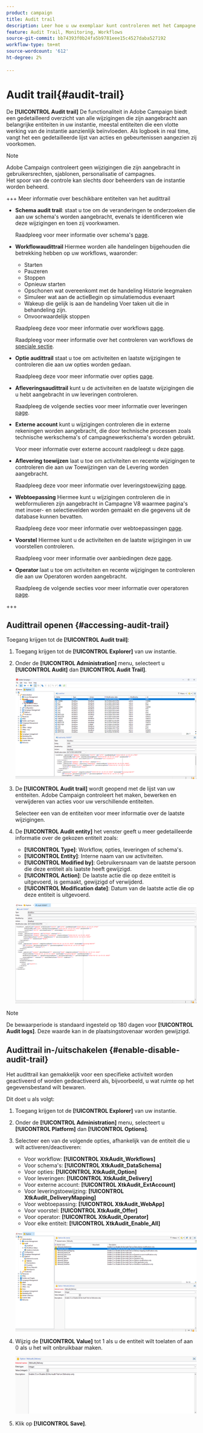 ```yaml
---
product: campaign
title: Audit trail
description: Leer hoe u uw exemplaar kunt controleren met het Campagne Audit Trail
feature: Audit Trail, Monitoring, Workflows
source-git-commit: bb74393f0b24fa5b9781eee15c4527daba527192
workflow-type: tm+mt
source-wordcount: '612'
ht-degree: 2%

---
```


# Audit trail{#audit-trail}

De **[!UICONTROL Audit trail]** De functionaliteit in Adobe Campaign biedt een gedetailleerd overzicht van alle wijzigingen die zijn aangebracht aan belangrijke entiteiten in uw instantie, meestal entiteiten die een vlotte werking van de instantie aanzienlijk beïnvloeden. Als logboek in real time, vangt het een gedetailleerde lijst van acties en gebeurtenissen aangezien zij voorkomen.

>[!NOTE]
>
>Adobe Campaign controleert geen wijzigingen die zijn aangebracht in gebruikersrechten, sjablonen, personalisatie of campagnes.\
>Het spoor van de controle kan slechts door beheerders van de instantie worden beheerd.

+++ Meer informatie over beschikbare entiteiten van het audittrail

* **Schema audit trail**: staat u toe om de veranderingen te onderzoeken die aan uw schema&#39;s worden aangebracht, evenals te identificeren wie deze wijzigingen en toen zij voorkwamen.

  Raadpleeg voor meer informatie over schema&#39;s [page](../dev/schemas.md).

* **Workflowaudittrail** Hiermee worden alle handelingen bijgehouden die betrekking hebben op uw workflows, waaronder:

   * Starten
   * Pauzeren
   * Stoppen
   * Opnieuw starten
   * Opschonen wat overeenkomt met de handeling Historie leegmaken
   * Simuleer wat aan de actieBegin op simulatiemodus evenaart
   * Wakeup die gelijk is aan de handeling Voer taken uit die in behandeling zijn.
   * Onvoorwaardelijk stoppen

  Raadpleeg deze voor meer informatie over workflows [page](../../automation/workflow/about-workflows.md).

  Raadpleeg voor meer informatie over het controleren van workflows de [speciale sectie](../../automation/workflow/monitor-workflow-execution.md).

* **Optie audittrail** staat u toe om activiteiten en laatste wijzigingen te controleren die aan uw opties worden gedaan.

  Raadpleeg deze voor meer informatie over opties [page](https://experienceleague.adobe.com/en/docs/campaign-classic/using/installing-campaign-classic/appendices/configuring-campaign-options).

* **Afleveringsaudittrail** kunt u de activiteiten en de laatste wijzigingen die u hebt aangebracht in uw leveringen controleren.

  Raadpleeg de volgende secties voor meer informatie over leveringen [page](../start/create-message.md).

* **Externe account** kunt u wijzigingen controleren die in externe rekeningen worden aangebracht, die door technische processen zoals technische werkschema&#39;s of campagnewerkschema&#39;s worden gebruikt.

  Voor meer informatie over externe account raadpleegt u deze [page](../config/external-accounts.md).

* **Aflevering toewijzen** laat u toe om activiteiten en recente wijzigingen te controleren die aan uw Toewijzingen van de Levering worden aangebracht.

  Raadpleeg deze voor meer informatie over leveringstoewijzing [page](../audiences/target-mappings.md).

* **Webtoepassing** Hiermee kunt u wijzigingen controleren die in webformulieren zijn aangebracht in Campagne V8 waarmee pagina&#39;s met invoer- en selectievelden worden gemaakt en die gegevens uit de database kunnen bevatten.

  Raadpleeg deze voor meer informatie over webtoepassingen [page](../dev/webapps.md).

* **Voorstel** Hiermee kunt u de activiteiten en de laatste wijzigingen in uw voorstellen controleren.

  Raadpleeg voor meer informatie over aanbiedingen deze [page](../interaction/interaction.md).

* **Operator** laat u toe om activiteiten en recente wijzigingen te controleren die aan uw Operatoren worden aangebracht.

  Raadpleeg de volgende secties voor meer informatie over operatoren [page](../interaction/interaction-operators.md).

+++

## Audittrail openen {#accessing-audit-trail}

Toegang krijgen tot de **[!UICONTROL Audit trail]**:

1. Toegang krijgen tot de **[!UICONTROL Explorer]** van uw instantie.

1. Onder de **[!UICONTROL Administration]** menu, selecteert u **[!UICONTROL Audit]** dan **[!UICONTROL Audit Trail]**.

   ![](assets/audit-trail-1.png)

1. De **[!UICONTROL Audit trail]** wordt geopend met de lijst van uw entiteiten. Adobe Campaign controleert het maken, bewerken en verwijderen van acties voor uw verschillende entiteiten.

   Selecteer een van de entiteiten voor meer informatie over de laatste wijzigingen.

1. De **[!UICONTROL Audit entity]** het venster geeft u meer gedetailleerde informatie over de gekozen entiteit zoals:

   * **[!UICONTROL Type]**: Workflow, opties, leveringen of schema&#39;s.
   * **[!UICONTROL Entity]**: Interne naam van uw activiteiten.
   * **[!UICONTROL Modified by]**: Gebruikersnaam van de laatste persoon die deze entiteit als laatste heeft gewijzigd.
   * **[!UICONTROL Action]**: De laatste actie die op deze entiteit is uitgevoerd, is gemaakt, gewijzigd of verwijderd.
   * **[!UICONTROL Modification date]**: Datum van de laatste actie die op deze entiteit is uitgevoerd.

   ![](assets/audit-trail-2.png)

>[!NOTE]
>
>De bewaarperiode is standaard ingesteld op 180 dagen voor **[!UICONTROL Audit logs]**. Deze waarde kan in de plaatsingstovenaar worden gewijzigd.

## Audittrail in-/uitschakelen {#enable-disable-audit-trail}

Het audittrail kan gemakkelijk voor een specifieke activiteit worden geactiveerd of worden gedeactiveerd als, bijvoorbeeld, u wat ruimte op het gegevensbestand wilt bewaren.

Dit doet u als volgt:

1. Toegang krijgen tot de **[!UICONTROL Explorer]** van uw instantie.

1. Onder de **[!UICONTROL Administration]** menu, selecteert u **[!UICONTROL Platform]** dan **[!UICONTROL Options]**.

1. Selecteer een van de volgende opties, afhankelijk van de entiteit die u wilt activeren/deactiveren:

   * Voor workflow: **[!UICONTROL XtkAudit_Workflows]**
   * Voor schema&#39;s: **[!UICONTROL XtkAudit_DataSchema]**
   * Voor opties: **[!UICONTROL XtkAudit_Option]**
   * Voor leveringen: **[!UICONTROL XtkAudit_Delivery]**
   * Voor externe account: **[!UICONTROL XtkAudit_ExtAccount]**
   * Voor leveringstoewijzing: **[!UICONTROL XtkAudit_DeliveryMapping]**
   * Voor webtoepassing: **[!UICONTROL XtkAudit_WebApp]**
   * Voor voorstel: **[!UICONTROL XtkAudit_Offer]**
   * Voor operator: **[!UICONTROL XtkAudit_Operator]**
   * Voor elke entiteit: **[!UICONTROL XtkAudit_Enable_All]**

   ![](assets/audit-trail-3.png)

1. Wijzig de **[!UICONTROL Value]** tot 1 als u de entiteit wilt toelaten of aan 0 als u het wilt onbruikbaar maken.

   ![](assets/audit-trail-4.png)

1. Klik op **[!UICONTROL Save]**.
